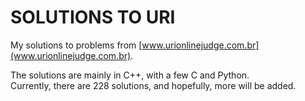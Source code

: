 # SOLUTIONS TO URI

My solutions to problems from [www.urionlinejudge.com.br](www.urionlinejudge.com.br).  


The solutions are mainly in C++, with a few C and Python.  
Currently, there are 228 solutions, and hopefully, more will be added. 
